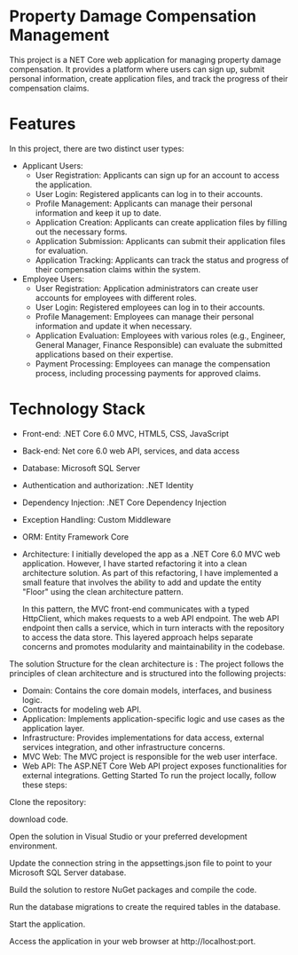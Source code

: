 # Property Damage Compensation Management
This project is a NET Core web application for managing property damage compensation. It provides a platform where users can sign up, 
submit personal information, create application files, and track the progress of their compensation claims.

# Features
In this project, there are two distinct user types:

+ Applicant Users:
  + User Registration: Applicants can sign up for an account to access the application.
  + User Login: Registered applicants can log in to their accounts.
  + Profile Management: Applicants can manage their personal information and keep it up to date.
  + Application Creation: Applicants can create application files by filling out the necessary forms.
  + Application Submission: Applicants can submit their application files for evaluation.
  + Application Tracking: Applicants can track the status and progress of their compensation claims within the system.
+ Employee Users:
  + User Registration: Application administrators can create user accounts for employees with different roles.
  + User Login: Registered employees can log in to their accounts.
  + Profile Management: Employees can manage their personal information and update it when necessary.
  + Application Evaluation: Employees with various roles (e.g., Engineer, General Manager, Finance Responsible) can evaluate the submitted applications based on their expertise.
  + Payment Processing: Employees can manage the compensation process, including processing payments for approved claims.

# Technology Stack
- Front-end:  .NET Core 6.0 MVC, HTML5, CSS, JavaScript
- Back-end: Net core 6.0 web API, services, and data access
- Database: Microsoft SQL Server
- Authentication and authorization: .NET Identity
- Dependency Injection: .NET Core Dependency Injection
- Exception Handling: Custom Middleware
- ORM: Entity Framework Core
- Architecture: I initially developed the app as a .NET Core 6.0 MVC web application. However, I have started refactoring it into a clean architecture solution. As part of this refactoring, I have implemented a small feature that involves the ability to add and update the entity "Floor" using the clean architecture pattern.

  In this pattern, the MVC front-end communicates with a typed HttpClient, which makes requests to a web API endpoint. The web API endpoint then calls a service, which in turn interacts with the repository to access the data store. This layered approach helps separate concerns and promotes modularity and maintainability in the codebase.
 
The solution Structure for the clean architecture is :
The project follows the principles of clean architecture and is structured into the following projects:
  * Domain: Contains the core domain models, interfaces, and business logic.
  * Contracts for modeling  web API.
  * Application: Implements application-specific logic and use cases as the application layer.
  * Infrastructure: Provides implementations for data access, external services integration, and other infrastructure concerns.
  * MVC Web: The MVC project is responsible for the web user interface.
  * Web API: The ASP.NET Core Web API project exposes functionalities for external integrations.
Getting Started
To run the project locally, follow these steps:

Clone the repository:

download code.

Open the solution in Visual Studio or your preferred development environment.

Update the connection string in the appsettings.json file to point to your Microsoft SQL Server database.

Build the solution to restore NuGet packages and compile the code.

Run the database migrations to create the required tables in the database.

Start the application.

Access the application in your web browser at http://localhost:port.






